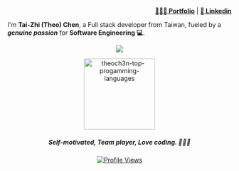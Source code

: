 <div align="right">
    <p>
        <a href="https://github.com/theoch3n" target="_blank"><b>👨🏻‍💻 Portfolio</b></a> |
        <!--<a href="https://github.com/theoch3n" target="_blank"><b>📓 Blog</b></a> | -->
        <a href="https://www.linkedin.com/in/theoch3n" target="_blank"><b>🧳 Linkedin</b></a>
        <!-- <a href="https://github.com/theoch3n" target="_blank"><b>📜 Resume</b></a> | -->
        <!--<a href="https://github.com/theoch3n" target="_blank"><b>📠 Medium</b></a> -->
    </p>
</div>

I'm **Tai-Zhi (Theo) Chen**, a Full stack developer from Taiwan, fueled by a _**genuine passion**_ for **Software Engineering 💻**.

<p align="center">
	<a href="https://skillicons.dev">
		<img src="https://skillicons.dev/icons?i=cs,dotnet,python,fastapi,js,ts,vue,react,vite,vuetify,pinia,git" />
	</a>
</p>

<p align="center">
	<img 
		height="160px" 
		src="https://github-readme-stats.vercel.app/api?username=theoch3n&theme=ayu-mirage&show_icons=true&hide_border=true&count_private=true"
		alt="theoch3n-top-progamming-languages" />
</p>

<div align="center">
	<h5>Self-motivated, Team player,
	Love coding. 👨🏻‍💻</h5>
	<a 
		href="https://github.com/antonkomarev/github-profile-views-counter" target="_blank">
		<img 
			src="https://komarev.com/ghpvc/?username=theoch3n&style=for-the-badge" 
			alt="Profile Views"/>
	</a>
	<!-- <a 
		href="https://wakatime.com/@de962691-c66a-4501-860f-eb122ac6ea13" 
		target="_blank">
		<img 
			src="https://wakatime.com/badge/user/de962691-c66a-4501-860f-eb122ac6ea13.svg?style=for-the-badge" 
			alt="Total time coded since May 10 2023" />
	</a> -->
</div>
